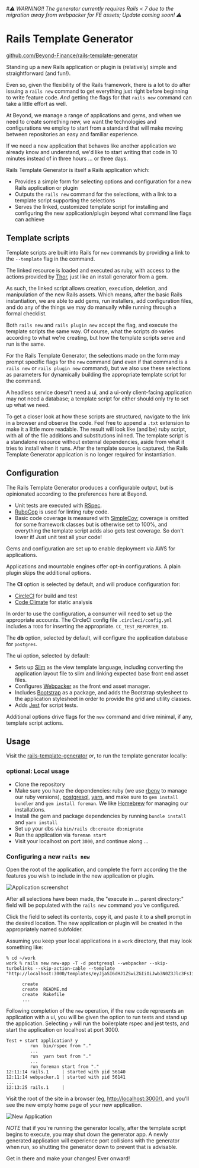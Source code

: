 #_⚠ WARNING!! The generator currently requires Rails < 7 due to the migration away from webpacker for FE assets; Update coming soon! ⚠_

# Rails Template Generator

[github.com/Beyond-Finance/rails-template-generator](https://github.com/Beyond-Finance/rails-template-generator/)

Standing up a new Rails application or plugin is (relatively) simple and straightforward (and fun!).

Even so, given the flexibility of the Rails framework, there is a lot to do after issuing a `rails new` command to get everything just right before beginning to write feature code. _And_ getting the flags for that `rails new` command can take a little effort as well.

At Beyond, we manage a range of applications and gems, and when we need to create something new, we want the technologies and configurations we employ to start from a standard that will make moving between repositories an easy and familiar experience.

If we need a new application that behaves like another application we already know and understand, we'd like to start writing that code in 10 minutes instead of in three hours ... or three days.

Rails Template Generator is itself a Rails application which:
- Provides a simple form for selecting options and configuration for a new Rails application or plugin
- Outputs the `rails new` command for the selections, with a link to a template script supporting the selections
- Serves the linked, customized template script for installing and configuring the new application/plugin beyond what command line flags can achieve

## Template scripts

Template scripts are built into Rails for `new` commands by providing a link to the `--template` flag in the command.

The linked resource is loaded and executed as ruby, with access to the actions provided by [Thor](https://rubydoc.info/github/wycats/thor/master/Thor/Actions), just like an install generator from a gem.

As such, the linked script allows creation, execution, deletion, and manipulation of the new Rails assets. Which means, after the basic Rails instantiation, we are able to add gems, run installers, add configuration files, and do any of the things we may do manually while running through a formal checklist.

Both `rails new` and `rails plugin new` accept the flag, and execute the template scripts the same way. Of course, what the scripts _do_ varies according to what we're creating, but how the template scripts serve and run is the same.

For the Rails Template Generator, the selections made on the form may prompt specific flags for the `new` command (and even if that command is a `rails new` or `rails plugin new` command), but we also use these selections as parameters for dynamically building the appropriate template script for the command.

A headless service doesn't need a ui, and a ui-only client-facing application may not need a database; a template script for either should only try to set up what we need.

To get a closer look at how these scripts are structured, navigate to the link in a browser and observe the code. Feel free to append a `.txt` extension to make it a little more readable. The result will look like (and be) ruby script, with all of the file additions and substitutions inlined. The template script is a standalone resource without external dependencies, aside from what it tries to install when it runs. After the template source is captured, the Rails Template Generator application is no longer required for instantiation.

## Configuration

The Rails Template Generator produces a configurable output, but is opinionated according to the preferences here at Beyond.

- Unit tests are executed with [RSpec](https://github.com/rspec/rspec-rails).
- [RuboCop](https://github.com/rubocop-hq/rubocop) is used for linting ruby code.
- Basic code coverage is measured with [SimpleCov](https://github.com/simplecov-ruby/simplecov); coverage is omitted for some framework classes but is otherwise set to 100%, and everything the template script adds also gets test coverage. So don't lower it! Just unit test all your code!

Gems and configuration are set up to enable deployment via AWS for applications.

Applications and mountable engines offer opt-in configurations. A plain plugin skips the additional options.

The **CI** option is selected by default, and will produce configuration for:
- [CircleCI](https://circleci.com/) for build and test
- [Code Climate](https://codeclimate.com/) for static analysis

In order to use the configuration, a consumer will need to set up the appropriate accounts. The CircleCI config file `.circleci/config.yml` includes a `TODO` for inserting the appropriate. `CC_TEST_REPORTER_ID`.

The **db** option, selected by default, will configure the application database for `postgres`.

The **ui** option, selected by default:
- Sets up [Slim](http://slim-lang.com/) as the view template language, including converting the application layout file to slim and linking expected base front end asset files.
- Configures [Webpacker](https://github.com/rails/webpacker) as the front end asset manager.
- Includes [Bootstrap](https://getbootstrap.com/) as a package, and adds the Bootstrap stylesheet to the application stylesheet in order to provide the grid and utility classes.
- Adds [Jest](https://jestjs.io/) for script tests.

Additional options drive flags for the `new` command and drive minimal, if any, template script actions.

## Usage

Visit the [rails-template-generator]() _or_, to run the template generator locally:

### optional: Local usage

- Clone the repository
- Make sure you have the dependencies: ruby (we use [rbenv](https://formulae.brew.sh/formula/rbenv) to manage our ruby versions), [postgresql](https://wiki.postgresql.org/wiki/Homebrew), [yarn](https://classic.yarnpkg.com/en/), and make sure to `gem install bundler` and `gem install foreman`. We like [Homebrew](https://brew.sh/) for managing our installations.
- Install the gem and package dependencies by running `bundle install` and `yarn install`
- Set up your dbs via `bin/rails db:create db:migrate`
- Run the application via `foreman start`
- Visit your localhost on port `3000`, and continue along ...

### Configuring a new `rails new`

Open the root of the application, and complete the form according the the features you wish to include in the new application or plugin.

![Application screenshot](images/application-form.png)

After all selections have been made, the "execute in ... parent directory:" field will be populated with the `rails new` command you've configured.

Click the field to select its contents, copy it, and paste it to a shell prompt in the desired location. The new application or plugin will be created in the appropriately named subfolder.

Assuming you keep your local applications in a `work` directory, that may look something like:

```
% cd ~/work
work % rails new new-app -T -d postgresql --webpacker --skip-turbolinks --skip-action-cable --template "http://localhost:3000/templates/eyJjaSI6dHJ1ZSwiZGIiOiJwb3N0Z3Jlc3FsIiwidWkiOnRydWUsIm1haWxlciI6dHJ1ZSwiYWN0aW9uX2NhYmxlIjpmYWxzZSwiYXBpIjpmYWxzZSwiZGlzcGxheU5hbWUiOiJOZXcgQXBwIiwidHlwZSI6ImFwcGxpY2F0aW9uIn0="

      create
      create  README.md
      create  Rakefile
      ...
```

Following completion of the `new` operation, if the new code represents an application with a ui, you will be given the option to run tests and stand up the application. Selecting `y` will run the boilerplate rspec and jest tests, and start the application on localhost at port 3000.

```
Test + start application? y
         run  bin/rspec from "."
         ...
         run  yarn test from "."
         ...
         run foreman start from "."
12:11:14 rails.1     | started with pid 56140
12:11:14 webpacker.1 | started with pid 56141
...
12:13:25 rails.1     |
```

Visit the root of the site in a browser (eg, [http://localhost:3000/](http://localhost:3000/)), and you'll see the new empty home page of your new application.

![New Application](images/new-application.png)

_NOTE_ that if you're running the generator locally, after the template script begins to execute, you may shut down the generator app. A newly generated application will experience port collisions with the generator when run, so shutting the generator down to prevent that is advisable.

Get in there and make your changes! Ever onward!
